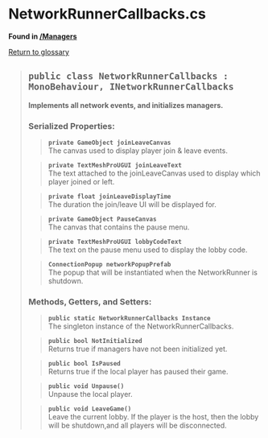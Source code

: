 # NetworkRunnerCallbacks.cs
**Found in [/Managers](../BALLISTIC/Assets/Scripts/Managers/NetworkRunnerCallbacks.cs)**

[Return to glossary](Glossary.md)

> ## `public class NetworkRunnerCallbacks : MonoBehaviour, INetworkRunnerCallbacks`
> **Implements all network events, and initializes managers.**
> 
> ### **Serialized Properties:**
>> **`private GameObject joinLeaveCanvas`**\
>> The canvas used to display player join & leave events.
> 
>> **`private TextMeshProUGUI joinLeaveText`**\
>> The text attached to the joinLeaveCanvas used to display which player joined or left.
> 
>> **`private float joinLeaveDisplayTime`**\
>> The duration the join/leave UI will be displayed for.
> 
>> **`private GameObject PauseCanvas`**\
>> The canvas that contains the pause menu.
> 
>> **`private TextMeshProUGUI lobbyCodeText`**\
>> The text on the pause menu used to display the lobby code.
> 
>> **`ConnectionPopup networkPopupPrefab`**\
>> The popup that will be instantiated when the NetworkRunner is shutdown.
> 
> ### **Methods, Getters, and Setters:**
>> **`public static NetworkRunnerCallbacks Instance`**\
>> The singleton instance of the NetworkRunnerCallbacks.
>> 
> 
>> **`public bool NotInitialized`**\
>> Returns true if managers have not been initialized yet.
>> 
> 
>> **`public bool IsPaused`**\
>> Returns true if the local player has paused their game.
>> 
> 
>> **`public void Unpause()`**\
>> Unpause the local player.
>> 
> 
>> **`public void LeaveGame()`**\
>> Leave the current lobby. If the player is the host, then the lobby will be shutdown,and all players will be disconnected.
>> 
> 
